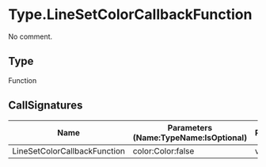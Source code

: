 # Type.LineSetColorCallbackFunction

No comment.

## Type

Function

## CallSignatures

Name|Parameters (Name:TypeName:IsOptional)|ReturnTypeName|Comment
---|---|---|---
LineSetColorCallbackFunction|color:Color:false |void|
